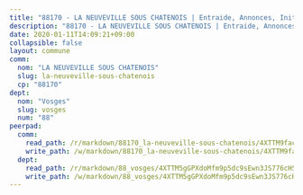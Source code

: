 ```yaml
---
title: "88170 - LA NEUVEVILLE SOUS CHATENOIS | Entraide, Annonces, Initiatives"
description: "88170 - LA NEUVEVILLE SOUS CHATENOIS | Entraide, Annonces, Initiatives"
date: 2020-01-11T14:09:21+09:00
collapsible: false
layout: commune
comm:
  nom: "LA NEUVEVILLE SOUS CHATENOIS"
  slug: la-neuveville-sous-chatenois
  cp: "88170"
dept:
  nom: "Vosges"
  slug: vosges
  num: "88"
peerpad:
  comm:
    read_path: /r/markdown/88170_la-neuveville-sous-chatenois/4XTTM9facZ8fypwKRSna8et1TjmZVGN12tLN3enYjoKCU4Wdu
    write_path: /w/markdown/88170_la-neuveville-sous-chatenois/4XTTM9facZ8fypwKRSna8et1TjmZVGN12tLN3enYjoKCU4Wdu-K3TgUCNNpo3LjTJdiPGgexHgsMEkfBi5aLiusoEbJik3DKXThkxy9tcvgH6ZB6HqV58kJADUW87D9muQJPGUCxpxYE7XG5Ti1TX4zoj2rSKXLU7QWNTvV5NBSEqrdPeW5NudhNfh
  dept:
    read_path: /r/markdown/88_vosges/4XTTM5gGPXdoMfm9p5dc9sEwn3JS776cHSw64JYpD4AKnKgyh
    write_path: /w/markdown/88_vosges/4XTTM5gGPXdoMfm9p5dc9sEwn3JS776cHSw64JYpD4AKnKgyh-K3TgUjEFywcTUHQwfrd2vcZqhoXLakdoQGFv4iriv1FKkvQkBsudnBxafkQDfPcxTDRHN5T6bYyganuvcakuKenYoB5mPLKqUBjNMwpn75GQVixUmzXGkneDufRSqDthC8iyXi1Z
---
```


